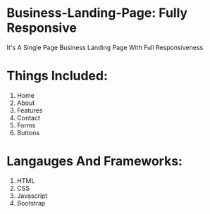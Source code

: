 # Business-Landing-Page: Fully Responsive
  It's A Single Page Business Landing Page With Full Responsiveness
# Things Included:
  1. Home
  2. About
  3. Features
  4. Contact
  5. Forms
  6. Buttons
  
# Langauges And Frameworks:
  1. HTML
  2. CSS
  3. Javascript
  4. Bootstrap
